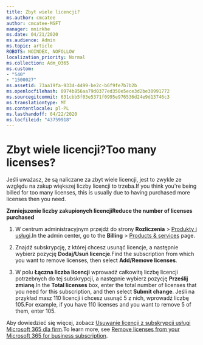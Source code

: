```yaml
---
title: Zbyt wiele licencji?
ms.author: cmcatee
author: cmcatee-MSFT
manager: mnirkhe
ms.date: 04/21/2020
ms.audience: Admin
ms.topic: article
ROBOTS: NOINDEX, NOFOLLOW
localization_priority: Normal
ms.collection: Adm_O365
ms.custom:
- "540"
- "1500027"
ms.assetid: 73aa19fa-9334-4499-be2c-b6f9fe7b7b2b
ms.openlocfilehash: 0974b856aa79d0377ed350e5ece3d2be30991772
ms.sourcegitcommit: 631cbb5f03e5371f0995e976536d24e9d13746c3
ms.translationtype: MT
ms.contentlocale: pl-PL
ms.lasthandoff: 04/22/2020
ms.locfileid: "43759918"
---
```

# <a name="too-many-licenses"></a><span data-ttu-id="7af55-102">Zbyt wiele licencji?</span><span class="sxs-lookup"><span data-stu-id="7af55-102">Too many licenses?</span></span>

<span data-ttu-id="7af55-103">Jeśli uważasz, że są naliczane za zbyt wiele licencji, jest to zwykle ze względu na zakup większej liczby licencji to trzeba.</span><span class="sxs-lookup"><span data-stu-id="7af55-103">If you think you're being billed for too many licenses, this is usually due to having purchased more licenses then you need.</span></span>
  
<span data-ttu-id="7af55-104">**Zmniejszenie liczby zakupionych licencji**</span><span class="sxs-lookup"><span data-stu-id="7af55-104">**Reduce the number of licenses purchased**</span></span>
  
1. <span data-ttu-id="7af55-105">W centrum administracyjnym przejdź do strony **Rozliczenia** \> [Produkty i usługi](https://go.microsoft.com/fwlink/p/?linkid=842054).</span><span class="sxs-lookup"><span data-stu-id="7af55-105">In the admin center, go to the **Billing** \> [Products & services](https://go.microsoft.com/fwlink/p/?linkid=842054) page.</span></span>

2. <span data-ttu-id="7af55-106">Znajdź subskrypcję, z której chcesz usunąć licencje, a następnie wybierz pozycję **Dodaj/Usuń licencje**.</span><span class="sxs-lookup"><span data-stu-id="7af55-106">Find the subscription from which you want to remove licenses, then select **Add/Remove licenses**.</span></span>

3. <span data-ttu-id="7af55-107">W polu **Łączna liczba licencji** wprowadź całkowitą liczbę licencji potrzebnych do tej subskrypcji, a następnie wybierz pozycję **Prześlij zmianę**.</span><span class="sxs-lookup"><span data-stu-id="7af55-107">In the **Total licenses** box, enter the total number of licenses that you need for this subscription, and then select **Submit change**.</span></span> <span data-ttu-id="7af55-108">Jeśli na przykład masz 110 licencji i chcesz usunąć 5 z nich, wprowadź liczbę 105.</span><span class="sxs-lookup"><span data-stu-id="7af55-108">For example, if you have 110 licenses and you want to remove 5 of them, enter 105.</span></span>

<span data-ttu-id="7af55-109">Aby dowiedzieć się więcej, zobacz [Usuwanie licencji z subskrypcji usługi Microsoft 365 dla firm](https://docs.microsoft.com/office365/admin/subscriptions-and-billing/remove-licenses-from-subscription).</span><span class="sxs-lookup"><span data-stu-id="7af55-109">To learn more, see [Remove licenses from your Microsoft 365 for business subscription](https://docs.microsoft.com/office365/admin/subscriptions-and-billing/remove-licenses-from-subscription).</span></span>